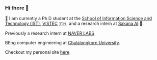 ### Hi there 👋

🔭 I am currently a Ph.D student at the [School of Information Science and Technology (IST)](https://vistec.ist), [VISTEC](https://www.vistec.ac.th) 🇹🇭, and a research intern at [Sakana AI](https://sakana.ai/) 🎏.

Previously a research intern at [NAVER LABS](https://europe.naverlabs.com/).

BEng computer engineering at [Chulalongkorn University](https://chula.ac.th).

Checkout my personal site [here](https://51616.github.io/).

